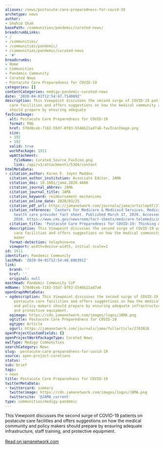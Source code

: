 ```yaml
---
aliases: /news/postacute-care-preparedness-for-covid-19
archetype: news
author:
- Shahid Shah
basePath: /communities/pandemic/curated-news/
breadcrumbLinks:
- /
- /communities/
- /communities/pandemic/
- /communities/pandemic/curated-news
- '#'
breadcrumbs:
- Home
- Communities
- Pandemic Community
- Curated News
- Postacute Care Preparedness for COVID-19
categories: []
contentCategories: medigy-pandemic-curated-news
date: '2020-04-01T12:54:47.714009Z'
description: This Viewpoint discusses the second surge of COVID-19 patients on postacute
  care facilities and offers suggestions on how the medical community and policy makers
  should prepare by ensuring adequate
favIconImage:
  alt: Postacute Care Preparedness for COVID-19
  format: PNG
  href: 570d0ceb-7182-55d7-8f03-5546b21ad7a8-favIconImage.png
  size:
  - 192
  - 192
  valid: true
  workPackage: 1911
  wpAttachment:
    fileName: Curated_Source_FavIcon.png
    link: /api/v3/attachments/5304/content
htmlMetaData:
- citation_author: Karen E. Joynt Maddox
  citation_author_institution: Associate Editor, JAMA
  citation_doi: 10.1001/jama.2020.4686
  citation_journal_abbrev: JAMA
  citation_journal_title: JAMA
  citation_keyword: reimbursement mechanisms
  citation_online_date: 2020/03/25
  citation_pdf_url: https://jamanetwork.com/journals/jama/articlepdf/2763818/jama_grabowski_2020_vp_200060.pdf
  citation_reference: 'Centers for Medicare & Medicaid Services. Medicare telemedicine
    health care provider fact sheet. Published March 17, 2020. Accessed March 18,
    2020. https://www.cms.gov/newsroom/fact-sheets/medicare-telemedicine-health-care-provider-fact-sheet '
  citation_title: 'Postacute Care Preparedness for COVID-19: Thinking Ahead'
  description: This Viewpoint discusses the second surge of COVID-19 patients on postacute
    care facilities and offers suggestions on how the medical community and policy
    maker
  format-detection: telephone=no
  viewport: width=device-width, initial-scale=1
id: 1911
identifier: Pandemic Community
lastMod: '2020-04-01T12:54:48.806391Z'
link:
  brand: ''
  href: ''
  original: null
mastHead: Pandemic Community CoP
mdName: 570d0ceb-7182-55d7-8f03-5546b21ad7a8
openGraphMetaData:
- ogdescription: This Viewpoint discusses the second surge of COVID-19 patients on
    postacute care facilities and offers suggestions on how the medical community
    and policy makers should prepare by ensuring adequate infrastructure, staff training,
    and protective equipment.
  ogimage: https://cdn.jamanetwork.com/images/logos/JAMA.png
  ogtitle: Postacute Care Preparedness for COVID-19
  ogtype: Article
  ogurl: https://jamanetwork.com/journals/jama/fullarticle/2763818
openProjectCustomFields: {}
openProjectWorkPackageType: Curated News
owlType: Medigy Communities
searchCategory: News
slug: -postacute-care-preparedness-for-covid-19
source: open-project-curations
status: ''
sub: brief
tags:
- news
title: Postacute Care Preparedness for COVID-19
twitterMetaData:
- twittercard: summary
  twitterimage: https://cdn.jamanetwork.com/images/logos/JAMA.png
  twittersite: '@JAMA_current'
type: communities/medigy-pandemic
---
```


This Viewpoint discusses the second surge of COVID-19 patients on postacute care facilities and offers suggestions on how the medical community and policy makers should prepare by ensuring adequate infrastructure, staff training, and protective equipment.<br><br><a target="_blank" href=https://jamanetwork.com/journals/jama/fullarticle/2763818>Read on jamanetwork.com</a>